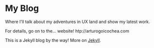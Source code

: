 # My Blog

Where I'll talk about my adventures in UX land and show my latest work.

For details, go on to the... website! htp://arturogoicochea.com

This is a Jekyll blog by the way! More on [Jekyll](http://jekyllrb.com).
